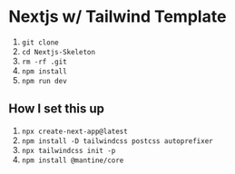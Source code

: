 # Nextjs w/ Tailwind Template
1. `git clone ` <br>
2. `cd Nextjs-Skeleton` <br>
3. `rm -rf .git` <br>
4. `npm install` <br>
5. `npm run dev` <br>

## How I set this up 
1. `npx create-next-app@latest` <br>
2. `npm install -D tailwindcss postcss autoprefixer` <br>
3. `npx tailwindcss init -p` <br> 
4. `npm install @mantine/core` <br>
